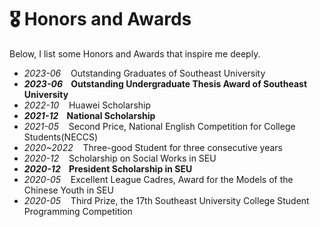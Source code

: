 # 🎖 Honors and Awards

Below, I list some Honors and Awards that inspire me deeply.

- *2023-06* &nbsp;&nbsp; Outstanding Graduates of Southeast University
- ***2023-06* &nbsp;&nbsp; Outstanding Undergraduate Thesis Award of Southeast University**
- *2022-10* &nbsp;&nbsp; Huawei Scholarship
- ***2021-12* &nbsp;&nbsp; National Scholarship**
- *2021-05* &nbsp;&nbsp; Second Price, National English Competition for College Students(NECCS)
- *2020~2022* &nbsp;&nbsp; Three-good Student for three consecutive years
- *2020-12* &nbsp;&nbsp; Scholarship on Social Works in SEU
- ***2020-12* &nbsp;&nbsp; President Scholarship in SEU**
- *2020-05* &nbsp;&nbsp; Excellent League Cadres, Award for the Models of the Chinese Youth in SEU
- *2020-05* &nbsp;&nbsp; Third Prize, the 17th Southeast University College Student Programming Competition
